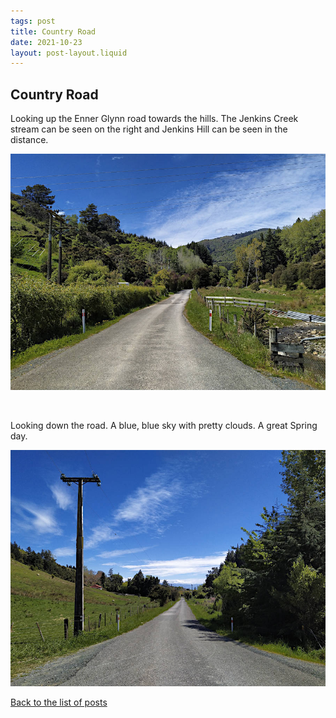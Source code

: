 ```yaml
---
tags: post
title: Country Road
date: 2021-10-23
layout: post-layout.liquid
---
```


## Country Road

Looking up the Enner Glynn road towards the hills. The Jenkins Creek stream can be seen on the right and Jenkins Hill can be seen in the distance.

![Looking up the Enner Glynn road towards the hills](/images/news/country-road/up-the-road.jpg)

<br />

Looking down the road. A blue, blue sky with pretty clouds. A great Spring day.

<img src="/images/news/country-road/down-the-road.jpg" alt="Looking down the Enner Glynn road towards the hills" loading="lazy">


[Back to the list of posts](/postlist)

<p>&nbsp;</p>
